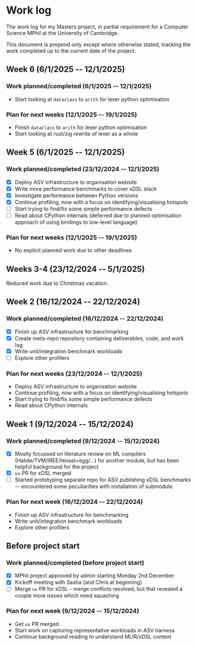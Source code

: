 # Work log

The work log for my Masters project, in partial requirement for a Computer
Science MPhil at the University of Cambridge.

This document is prepend only except where otherwise stated, tracking the work
completed up to the current date of the project.

<!-- ====================================================================== -->

## Week 6 (6/1/2025 -- 12/1/2025)

### Work planned/completed (6/1/2025 -- 12/1/2025)

- Start looking at `dataclass` to `arith` for lexer python optimisation

### Plan for next weeks (12/1/2025 -- 19/1/2025)

- Finish `dataclass` to `arith` for lexer python optimisation
- Start looking at rust/zig rewrite of lexer as a whole

## Week 5 (6/1/2025 -- 12/1/2025)

### Work planned/completed (23/12/2024 -- 12/1/2025)

- [x] Deploy ASV infrastructure to organisation website
- [x] Write more performance benchmarks to cover xDSL stack
- [x] Investigate performance between Python versions
- [x] Continue profiling, now with a focus on identifying/visualising hotspots
- [ ] Start trying to find/fix some simple performance defects
- [ ] Read about CPython internals (deferred due to planned optimisation approach of using bindings to low-level language)

### Plan for next weeks (12/1/2025 -- 19/1/2025)

- No explicit planned work due to other deadlines

<!-- ====================================================================== -->

## Weeks 3-4 (23/12/2024 -- 5/1/2025)

Reduced work due to Christmas vacation.

<!-- ====================================================================== -->

## Week 2 (16/12/2024 -- 22/12/2024)

### Work planned/completed (16/12/2024 -- 22/12/2024)

- [x] Finish up ASV infrastructure for benchmarking
- [x] Create meta-repo repository containing deliverables, code, and work log
- [x] Write unit/integration benchmark workloads
- [ ] Explore other profilers

### Plan for next weeks (23/12/2024 -- 12/1/2025)

- Deploy ASV infrastructure to organisation website
- Continue profiling, now with a focus on identifying/visualising hotspots
- Start trying to find/fix some simple performance defects
- Read about CPython internals

<!-- ====================================================================== -->

## Week 1 (9/12/2024 -- 15/12/2024)

### Work planned/completed (9/12/2024 -- 15/12/2024)

- [x] Mostly focussed on literature review on ML compilers
  (Halide/TVM/IREE/tensat+egg/...) for another module, but has been helpful
  background for the project
- [x] `uv` PR for xDSL merged
- [ ]  Started prototyping separate repo for ASV publishing xDSL benchmarks --
  encountered some peculiarities with installation of submodule

### Plan for next week (16/12/2024 -- 22/12/2024)

- Finish up ASV infrastructure for benchmarking
- Write unit/integration benchmark workloads
- Explore other profilers

<!-- ====================================================================== -->

## Before project start

### Work planned/completed (before project start)

- [x] MPhil project approved by admin starting Monday 2nd December
- [x] Kickoff meeting with Sasha (and Chris at beginning)
- [ ] Merge `uv` PR for xDSL - merge conflicts resolved, but that revealed a
  couple more issues which need squashing

### Plan for next week (9/12/2024 -- 15/12/2024)

- Get `uv` PR merged
- Start work on capturing representative workloads in ASV harness
- Continue background reading to understand MLIR/xDSL context
